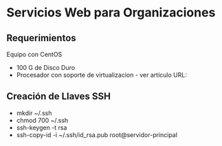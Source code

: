 # Servicios Web para Organizaciones

## Requerimientos
Equipo con CentOS
- 100 G de Disco Duro
- Procesador con soporte de virtualizacion - ver artículo URL:

## Creación de Llaves SSH
- mkdir ~/.ssh
- chmod 700 ~/.ssh
- ssh-keygen -t rsa
- ssh-copy-id -i ~/.ssh/id_rsa.pub root@servidor-principal
